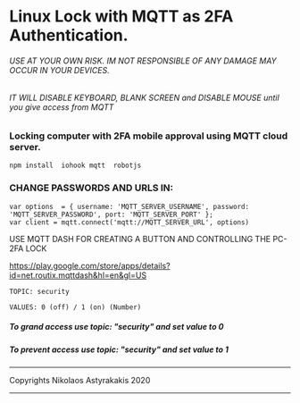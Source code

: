# Linux Lock with MQTT as 2FA Authentication.

###### USE AT YOUR OWN RISK. IM NOT RESPONSIBLE OF ANY DAMAGE MAY OCCUR IN YOUR DEVICES.
###### IT WILL DISABLE KEYBOARD, BLANK SCREEN and DISABLE MOUSE until you give access from MQTT 

### Locking computer with 2FA mobile approval using MQTT cloud server.

``` 
npm install  iohook mqtt  robotjs
```

### CHANGE PASSWORDS AND URLS IN:
```
var options  = { username: 'MQTT_SERVER_USERNAME', password: 'MQTT_SERVER_PASSWORD', port: 'MQTT_SERVER_PORT' };
var client = mqtt.connect('mqtt://MQTT_SERVER_URL', options)
```
USE MQTT DASH FOR CREATING A BUTTON AND CONTROLLING THE PC-2FA LOCK

https://play.google.com/store/apps/details?id=net.routix.mqttdash&hl=en&gl=US

```
TOPIC: security

VALUES: 0 (off) / 1 (on) (Number) 
```
 
##### To grand access use topic: "security" and set value to 0
##### To prevent access use topic: "security" and set value to 1

--------------------------------------------------------

Copyrights Nikolaos Astyrakakis 2020

--------------------------------------------------------
